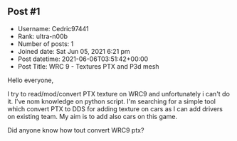 ## Post #1
- Username: Cedric97441
- Rank: ultra-n00b
- Number of posts: 1
- Joined date: Sat Jun 05, 2021 6:21 pm
- Post datetime: 2021-06-06T03:51:42+00:00
- Post Title: WRC 9 - Textures PTX and P3d mesh

Hello everyone,

I try to read/mod/convert PTX texture on WRC9 and unfortunately i can't do it. 
I've nom knowledge on python script. 
I'm searching for a simple tool which convert PTX to DDS for adding texture on cars as I can add drivers on existing team.
My aim is to add also cars on this game. 

Did anyone know how tout convert WRC9 ptx?
